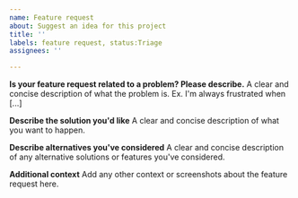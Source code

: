 ```yaml
---
name: Feature request
about: Suggest an idea for this project
title: ''
labels: feature request, status:Triage
assignees: ''

---
```


<!-- 
NOTE! Before submitting a feature request, see if it exists in one of the project boards: https://github.com/LunarWatcher/Taskranger/projects

While Taskranger is still in development, the project boards will contain features planned for inclusion. This is especially important before the release of V1, because there's a lot of potential feature requests that are already planned, or that already are in development. Feature request are none the less welcome, but keep in mind that they might take a while to implement.
-->

**Is your feature request related to a problem? Please describe.**
A clear and concise description of what the problem is. Ex. I'm always frustrated when [...]

**Describe the solution you'd like**
A clear and concise description of what you want to happen.

**Describe alternatives you've considered**
A clear and concise description of any alternative solutions or features you've considered.

**Additional context**
Add any other context or screenshots about the feature request here.
